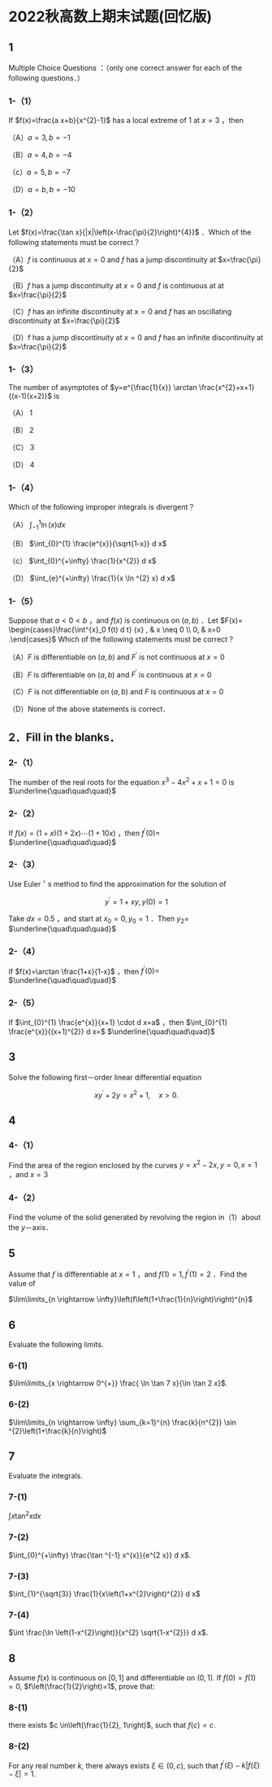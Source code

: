# 2022秋高数上期末试题(回忆版)

## 1

Multiple Choice Questions ：（only one correct answer for each of the following questions．）

### 1-（1）

If $f(x)=\frac{a x+b}{x^{2}-1}$ has a local extreme of 1 at $x=3$ ，then

（A）$a=3, b=-1$

（B）$a=4, b=-4$

（c）$a=5, b=-7$

（D）$a=b, b=-10$

### 1-（2）

Let $f(x)=\frac{\tan x}{|x|\left(x-\frac{\pi}{2}\right)^{4}}$ ．Which of the following statements must be correct？

（A）$f$ is continuous at $x=0$ and $f$ has a jump discontinuity at $x=\frac{\pi}{2}$

（B）$f$ has a jump discontinuity at $x=0$ and $f$ is continuous at at $x=\frac{\pi}{2}$

（C）$f$ has an infinite discontinuity at $x=0$ and $f$ has an oscillating discontinuity at $x=\frac{\pi}{2}$

（D）f has a jump discontinuity at $x=0$ and $f$ has an infinite discontinuity at $x=\frac{\pi}{2}$

### 1-（3）

The number of asymptotes of $y=e^{\frac{1}{x}} \arctan \frac{x^{2}+x+1}{(x-1)(x+2)}$ is

（A） 1

（B） 2

（C） 3

（D） 4

### 1-（4）

Which of the following improper integrals is divergent？

（A） $\int_{-1}^{1} \ln (x) d x$

（B） $\int_{0}^{1} \frac{e^{x}}{\sqrt{1-x}} d x$

（c） $\int_{0}^{+\infty} \frac{1}{x^{2}} d x$

（D） $\int_{e}^{+\infty} \frac{1}{x \ln ^{2} x} d x$

### 1-（5）

Suppose that $a<0<b$ ，and $f(x)$ is continuous on $(a, b)$ ．Let $F(x)= \begin{cases}\frac{\int^{x}_0 f(t) d t} {x} , & x \neq 0 \\ 0, & x=0 .\end{cases}$ Which of the following statements must be correct？

（A）$F$ is differentiable on $(a, b)$ and $F^{\prime}$ is not continuous at $x=0$

（B）$F$ is differentiable on $(a, b)$ and $F^{\prime}$ is continuous at $x=0$

（C）$F$ is not differentiable on $(a, b)$ and $F$ is continuous at $x=0$

（D）None of the above statements is correct．

## 2．Fill in the blanks．

### 2-（1）

The number of the real roots for the equation $x^{3}-4 x^{2}+x+1=0$ is $\underline{\quad\quad\quad}$

### 2-（2）

If $f(x)=(1+x)(1+2 x) \cdots(1+10 x)$ ，then $f^{\prime}(0)=$ $\underline{\quad\quad\quad}$

### 2-（3）

Use Euler＇s method to find the approximation for the solution of

$$
y^{\prime}=1+x y, y(0)=1
$$

Take $d x=0.5$ ，and start at $x_{0}=0, y_{0}=1$ ．Then $y_{2}=$ $\underline{\quad\quad\quad}$

### 2-（4）

If $f(x)=\arctan \frac{1+x}{1-x}$ ，then $f^{\prime}(0)=$ $\underline{\quad\quad\quad}$

### 2-（5）

If $\int_{0}^{1} \frac{e^{x}}{x+1} \cdot d x=a$ ，then $\int_{0}^{1} \frac{e^{x}}{(x+1)^{2}} d x=$ $\underline{\quad\quad\quad}$

## 3

Solve the following first－order linear differential equation

$$
x y^{\prime}+2 y=x^{2}+1, \quad x>0 .
$$

## 4

### 4-（1）

Find the area of the region enclosed by the curves $y=x^{2}-2 x, y=0, x=1$ ，and $x=3$

### 4-（2）

Find the volume of the solid generated by revolving the region in（1）about the $y$－axis．

## 5

Assume that $f$ is differentiable at $x=1$ ，and $f(1)=1, f^{\prime}(1)=2$ ．Find the value of

$\lim\limits_{n \rightarrow \infty}\left(f\left(1+\frac{1}{n}\right)\right)^{n}$

## 6

Evaluate the following limits.

### 6-(1)

$\lim\limits_{x \rightarrow 0^{+}} \frac{ \ln \tan 7 x}{\ln \tan 2 x}$.

### 6-(2)

$\lim\limits_{n \rightarrow \infty} \sum_{k=1}^{n} \frac{k}{n^{2}} \sin ^{2}\left(1+\frac{k}{n}\right)$

## 7

Evaluate the integrals.

### 7-(1)

$\int x \tan ^{2} x d x$

### 7-(2)

$\int_{0}^{+\infty} \frac{\tan ^{-1} x^{x}}{e^{2 x}} d x$.

### 7-(3)

$\int_{1}^{\sqrt{3}} \frac{1}{x\left(1+x^{2}\right)^{2}} d x$

### 7-(4)

$\int \frac{\ln \left(1-x^{2}\right)}{x^{2} \sqrt{1-x^{2}}} d x$.

## 8

Assume $f(x)$ is continuous on $[0,1]$ and differentiable on $(0,1)$. If $f(0)=f(1)=0$, $f\left(\frac{1}{2}\right)=1$, prove that:

### 8-(1)

there exists $c \in\left(\frac{1}{2}, 1\right)$, such that $f(c)=c$.

### 8-(2)

For any real number $k$, there always exists $\xi \in(0, c)$, such that $f^{\prime}(\xi)-k|f(\xi)-\xi|=1$.
